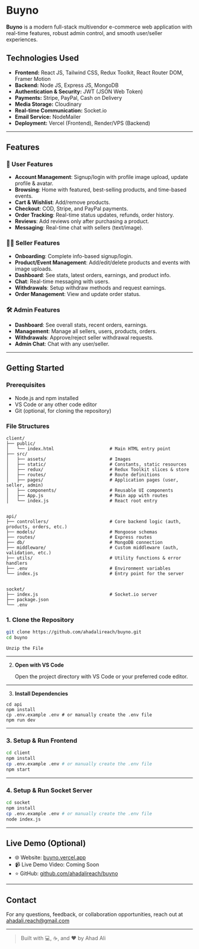 # Buyno

**Buyno** is a modern full-stack multivendor e-commerce web application with real-time features, robust admin control, and smooth user/seller experiences.

## Technologies Used

- **Frontend:** React JS, Tailwind CSS, Redux Toolkit, React Router DOM, Framer Motion
- **Backend:** Node JS, Express JS, MongoDB
- **Authentication & Security:** JWT (JSON Web Token)
- **Payments:** Stripe, PayPal, Cash on Delivery
- **Media Storage:** Cloudinary
- **Real-time Communication:** Socket.io
- **Email Service:** NodeMailer
- **Deployment:** Vercel (Frontend), Render/VPS (Backend)

---

## Features

### 🛒 User Features

- **Account Management**: Signup/login with profile image upload, update profile & avatar.
- **Browsing**: Home with featured, best-selling products, and time-based events.
- **Cart & Wishlist**: Add/remove products.
- **Checkout**: COD, Stripe, and PayPal payments.
- **Order Tracking**: Real-time status updates, refunds, order history.
- **Reviews**: Add reviews only after purchasing a product.
- **Messaging**: Real-time chat with sellers (text/image).

### 🧑‍💼 Seller Features

- **Onboarding**: Complete info-based signup/login.
- **Product/Event Management**: Add/edit/delete products and events with image uploads.
- **Dashboard**: See stats, latest orders, earnings, and product info.
- **Chat**: Real-time messaging with users.
- **Withdrawals**: Setup withdraw methods and request earnings.
- **Order Management**: View and update order status.

### 🛠️ Admin Features

- **Dashboard**: See overall stats, recent orders, earnings.
- **Management**: Manage all sellers, users, products, orders.
- **Withdrawals**: Approve/reject seller withdrawal requests.
- **Admin Chat**: Chat with any user/seller.

---

## Getting Started

### Prerequisites

- Node.js and npm installed
- VS Code or any other code editor
- Git (optional, for cloning the repository)

### File Structures

```plaintext
client/
├── public/
│   └── index.html                     # Main HTML entry point
├── src/
│   ├── assets/                        # Images
│   ├── static/                        # Constants, static resources
│   ├── redux/                         # Redux Toolkit slices & store
│   ├── routes/                        # Route definitions
│   ├── pages/                         # Application pages (user, seller, admin)
│   ├── components/                    # Reusable UI components
│   ├── App.js                         # Main app with routes
│   └── index.js                       # React root entry


api/
├── controllers/                       # Core backend logic (auth, products, orders, etc.)
├── models/                            # Mongoose schemas
├── routes/                            # Express routes
├── db/                                # MongoDB connection
├── middleware/                        # Custom middleware (auth, validation, etc.)
├── utils/                             # Utility functions & error handlers
├── .env                               # Environment variables
└── index.js                           # Entry point for the server


socket/
├── index.js                           # Socket.io server
├── package.json
└── .env
```

### 1. Clone the Repository

```bash
git clone https://github.com/ahadalireach/buyno.git
cd buyno
```

`Unzip the File`

---

2. **Open with VS Code**

   Open the project directory with VS Code or your preferred code editor.

---

3. **Install Dependencies**

```
cd api
npm install
cp .env.example .env # or manually create the .env file
npm run dev
```

---

### 3. Setup & Run Frontend

```bash
cd client
npm install
cp .env.example .env # or manually create the .env file
npm start
```

---

### 4. Setup & Run Socket Server

```bash
cd socket
npm install
cp .env.example .env # or manually create the .env file
node index.js
```

---

## Live Demo (Optional)

- 🌐 Website: [buyno.vercel.app](https://buyno.vercel.app)
- 📹 Live Demo Video: Coming Soon
- ⭐ GitHub: [github.com/ahadalireach/buyno](https://github.com/ahadalireach/buyno)

---

## Contact

For any questions, feedback, or collaboration opportunities, reach out at [ahadali.reach@gmail.com](mailto:ahadali.reach@gmail.com)

---

> Built with 💻, ☕, and ❤️ by Ahad Ali
